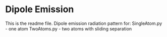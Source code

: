 # Dipole Emission
This is the readme file.
Dipole emission radiation pattern for:
SingleAtom.py - one atom
TwoAtoms.py  - two atoms with sliding separation

